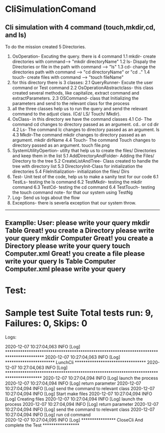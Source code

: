  # CliSimulationComand
Cli simulation with 4 command (touch,mkdir,cd, and ls)
-------------------------------------------------------
To do the mission created  5 Directories.
1. OsOperation- Excuting the query. there is 4 command
  1.1 mkdir- create directories with command--> "mkdir directoryName"
  1.2 ls- Dispaly the Directories or file in the path with command --> "ls"
  1.3 cd- change the directories path with command --> "cd directoryName" or "cd .."
  1.4 touch- create files with command --> "touch fileName"
2. for this directory there is 3 classes: 
  2.1 QueryRunner- Excute the user command or Test command
  2.2 OsOperationAbstractclass-  this class created several methods, like capitalize, extract command and extractParameters.
  2.3 OSCommand- class that Initializing the parameters and send to the relevant class for the process
3. all the three classes help us to run the query and send the relevant command to the adjust class. (Cd/ LS/ Touch/ Mkdir).
4. OsClass- in this directory we have the command classes
  4.1 Cd- The command cd changes to directory passed as an argument. cd.. or cd dir 
  4.2 Ls- The command lc changes to directory passed as an argument. ls
  4.3 Mkdir-The command mkdir changes to directory passed as an argument. mkdir dirName
  4.4 Touch- The command Touch changes to directory passed as an argument. touch file.png
5. SystemUtilityOpertion- utilty that help us to create the files/ Directories and keep them in the list
  5.1 AddDirectoryAndFolder- Adding the Files/ Directory to the tree
  5.2 CreateListAndTree- Class created to handle the tree with directory list
  5.3 DirectoryInit-Class for initialization the directories 
  5.4 FileInitialization- initialization the files/ Dirs
6. Test- Unit test of the code, help us to make a sanity test for our code
  6.1 TestLs- testing the ls command
  6.2 TestMkdir- testing the mkdir command
  6.3 TestCd- testing the cd command
  6.4 TestTouch- testing the touch command
  note- for that our system using TestNg 
7. Log- Send us logs about the flow
8. Exceptions- there is severla exception that our system throw.
---------------------------------------
Examplle:
User:
please write your query mkdir Table
Great! you create a Directory
please write your query mkdir Computer
Great! you create a Directory
please write your query touch Computer.xml
Great! you create a file
please write your query ls
Table
Computer
Computer.xml
please write your query 
--------------------------------
Test:
===============================================
Sample test Suite
Total tests run: 9, Failures: 0, Skips: 0
===============================================

Logs:

2020-12-07 10:27:04,063 INFO  [Log] ***************************************************************************************** 
 2020-12-07 10:27:04,063 INFO  [Log] ***********************                 LunchCli       ********************************* 
 2020-12-07 10:27:04,063 INFO  [Log] **************************************************************************************** 
 2020-12-07 10:27:04,094 INFO  [Log] launch the process 
 2020-12-07 10:27:04,094 INFO  [Log] return parameter 
 2020-12-07 10:27:04,094 INFO  [Log] send the command to relevant class 
 2020-12-07 10:27:04,094 INFO  [Log] Start make files 
 2020-12-07 10:27:04,094 INFO  [Log] Creating files 
 2020-12-07 10:27:04,094 INFO  [Log] launch the process 
 2020-12-07 10:27:04,094 INFO  [Log] return parameter 
 2020-12-07 10:27:04,094 INFO  [Log] send the command to relevant class 
 2020-12-07 10:27:04,094 INFO  [Log] run cd command    
 2020-12-07 10:27:04,095 INFO  [Log] ****************            CloseCli And complete the Test             *****************  
 
 
